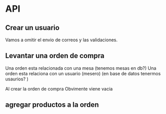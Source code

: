 # API

## Crear un usuario

Vamos a omitir el envio de correos y las validaciones.

## Levantar una orden de compra

Una orden esta relacionada con una mesa (tenemos mesas en db?)
Una orden esta relaciona con un usuario (mesero) (en base de datos tenermos usaurios? )

Al crear la orden de compra
Obvimente viene vacia

## agregar productos a la orden
